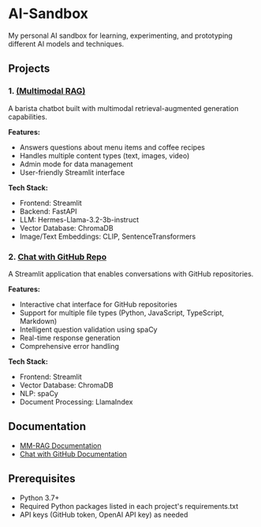 # AI-Sandbox
My personal AI sandbox for learning, experimenting, and prototyping different AI models and techniques.

## Projects

### 1. [(Multimodal RAG)](./source_codes/multimodal-rag/)
A barista chatbot built with multimodal retrieval-augmented generation capabilities.

**Features:**
- Answers questions about menu items and coffee recipes
- Handles multiple content types (text, images, video)
- Admin mode for data management
- User-friendly Streamlit interface

**Tech Stack:**
- Frontend: Streamlit
- Backend: FastAPI
- LLM: Hermes-Llama-3.2-3b-instruct
- Vector Database: ChromaDB
- Image/Text Embeddings: CLIP, SentenceTransformers

### 2. [Chat with GitHub Repo](./source_codes/chat-with-gitrepo/)
A Streamlit application that enables conversations with GitHub repositories.

**Features:**
- Interactive chat interface for GitHub repositories
- Support for multiple file types (Python, JavaScript, TypeScript, Markdown)
- Intelligent question validation using spaCy
- Real-time response generation
- Comprehensive error handling

**Tech Stack:**
- Frontend: Streamlit
- Vector Database: ChromaDB
- NLP: spaCy
- Document Processing: LlamaIndex

## Documentation
- [MM-RAG Documentation](./source_codes/MM-RAG/README.md)
- [Chat with GitHub Documentation](./source_codes/chat_with_gitrepo/readme.md)

## Prerequisites
- Python 3.7+
- Required Python packages listed in each project's requirements.txt
- API keys (GitHub token, OpenAI API key) as needed
